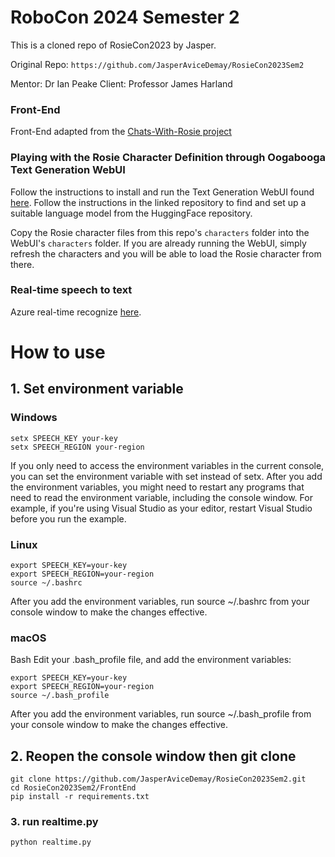 # RoboCon 2024 Semester 2

This is a cloned repo of RosieCon2023 by Jasper.

Original Repo: ``` https://github.com/JasperAviceDemay/RosieCon2023Sem2 ```

Mentor: Dr Ian Peake
Client: Professor James Harland

### Front-End
Front-End adapted from the [Chats-With-Rosie project](https://github.com/Chats-With-Rosie/rosie-front-end)


### Playing with the Rosie Character Definition through Oogabooga Text Generation WebUI
Follow the instructions to install and run the Text Generation WebUI found [here](https://github.com/oobabooga/text-generation-webui). Follow the instructions in the linked repository to find and set up a suitable language model from the HuggingFace repository.


Copy the Rosie character files from this repo's `characters` folder into the WebUI's `characters` folder. If you are already running the WebUI, simply refresh the characters and you will be able to load the Rosie character from there.

### Real-time speech to text
Azure real-time recognize [here](https://learn.microsoft.com/en-au/azure/ai-services/speech-service/how-to-recognize-speech?pivots=programming-language-python#use-continuous-recognition).



# How to use

## 1. Set environment variable
### Windows
```
setx SPEECH_KEY your-key
setx SPEECH_REGION your-region
```
If you only need to access the environment variables in the current console, you can set the environment variable with set instead of setx.
After you add the environment variables, you might need to restart any programs that need to read the environment variable, including the console window. For example, if you're using Visual Studio as your editor, restart Visual Studio before you run the example.

### Linux
```
export SPEECH_KEY=your-key
export SPEECH_REGION=your-region
source ~/.bashrc
```
After you add the environment variables, run source ~/.bashrc from your console window to make the changes effective.

### macOS
Bash
Edit your .bash_profile file, and add the environment variables:
```
export SPEECH_KEY=your-key
export SPEECH_REGION=your-region
source ~/.bash_profile
```
After you add the environment variables, run source ~/.bash_profile from your console window to make the changes effective.

## 2. Reopen the console window then git clone
```
git clone https://github.com/JasperAviceDemay/RosieCon2023Sem2.git
cd RosieCon2023Sem2/FrontEnd
pip install -r requirements.txt
```
### 3. run realtime.py
```
python realtime.py
```
